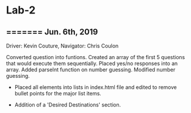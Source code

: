 # Lab-2
=======
Jun. 6th, 2019
--------------
Driver: Kevin Couture, Navigator: Chris Coulon

Converted question into funtions. Created an array of the first 5 questions
that would execute them sequentially. Placed yes/no responses into an array.
Added parseInt function on number guessing. Modified number guessing.

- Placed all elements into lists in index.html file and edited to remove bullet points for the major list items.

- Addition of a 'Desired Destinations' section.